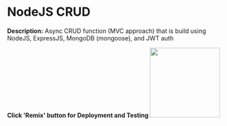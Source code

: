# NodeJS CRUD

**Description:** Async CRUD function (MVC approach) that is build using NodeJS, ExpressJS, MongoDB (mongoose), and JWT auth

**Click 'Remix' button for Deployment and Testing**
[<img src="https://cdn.gomix.com/2bdfb3f8-05ef-4035-a06e-2043962a3a13%2Fremix-button.svg" width="163px" />](https://glitch.com/edit/#!/import/github/christianlepio/nodeJS-CRUD)